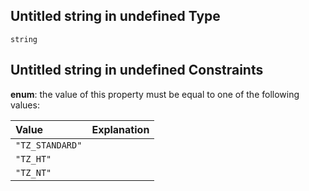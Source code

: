 ## Untitled string in undefined Type

`string`

## Untitled string in undefined Constraints

**enum**: the value of this property must be equal to one of the following values:

| Value           | Explanation |
| :-------------- | :---------- |
| `"TZ_STANDARD"` |             |
| `"TZ_HT"`       |             |
| `"TZ_NT"`       |             |
